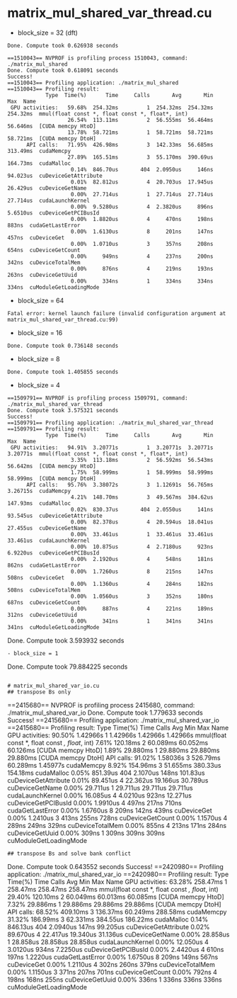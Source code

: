# matrix_mul_shared_var_thread.cu
- block_size = 32 (dft)
```
Done. Compute took 0.626938 seconds
```
```
==1510043== NVPROF is profiling process 1510043, command: ./matrix_mul_shared
Done. Compute took 0.618091 seconds
Success!
==1510043== Profiling application: ./matrix_mul_shared
==1510043== Profiling result:
            Type  Time(%)      Time     Calls       Avg       Min       Max  Name
 GPU activities:   59.68%  254.32ms         1  254.32ms  254.32ms  254.32ms  mmul(float const *, float const *, float*, int)
                   26.54%  113.11ms         2  56.555ms  56.464ms  56.646ms  [CUDA memcpy HtoD]
                   13.78%  58.721ms         1  58.721ms  58.721ms  58.721ms  [CUDA memcpy DtoH]
      API calls:   71.95%  426.98ms         3  142.33ms  56.685ms  313.49ms  cudaMemcpy
                   27.89%  165.51ms         3  55.170ms  390.69us  164.73ms  cudaMalloc
                    0.14%  846.70us       404  2.0950us     146ns  94.023us  cuDeviceGetAttribute
                    0.01%  82.812us         4  20.703us  17.945us  26.429us  cuDeviceGetName
                    0.00%  27.714us         1  27.714us  27.714us  27.714us  cudaLaunchKernel
                    0.00%  9.5280us         4  2.3820us     896ns  5.6510us  cuDeviceGetPCIBusId
                    0.00%  1.8820us         4     470ns     198ns     883ns  cudaGetLastError
                    0.00%  1.6130us         8     201ns     147ns     457ns  cuDeviceGet
                    0.00%  1.0710us         3     357ns     208ns     654ns  cuDeviceGetCount
                    0.00%     949ns         4     237ns     200ns     342ns  cuDeviceTotalMem
                    0.00%     876ns         4     219ns     193ns     263ns  cuDeviceGetUuid
                    0.00%     334ns         1     334ns     334ns     334ns  cuModuleGetLoadingMode
```
- block_size = 64
```
Fatal error: kernel launch failure (invalid configuration argument at matrix_mul_shared_var_thread.cu:99)
```
- block_size = 16
```
Done. Compute took 0.736148 seconds
```
- block_size = 8
```
Done. Compute took 1.405855 seconds
```
- block_size = 4
```
==1509791== NVPROF is profiling process 1509791, command: ./matrix_mul_shared_var_thread
Done. Compute took 3.575321 seconds
Success!
==1509791== Profiling application: ./matrix_mul_shared_var_thread
==1509791== Profiling result:
            Type  Time(%)      Time     Calls       Avg       Min       Max  Name
 GPU activities:   94.91%  3.20771s         1  3.20771s  3.20771s  3.20771s  mmul(float const *, float const *, float*, int)
                    3.35%  113.18ms         2  56.592ms  56.543ms  56.642ms  [CUDA memcpy HtoD]
                    1.75%  58.999ms         1  58.999ms  58.999ms  58.999ms  [CUDA memcpy DtoH]
      API calls:   95.76%  3.38072s         3  1.12691s  56.765ms  3.26715s  cudaMemcpy
                    4.21%  148.70ms         3  49.567ms  384.62us  147.93ms  cudaMalloc
                    0.02%  830.37us       404  2.0550us     141ns  93.545us  cuDeviceGetAttribute
                    0.00%  82.378us         4  20.594us  18.041us  27.455us  cuDeviceGetName
                    0.00%  33.461us         1  33.461us  33.461us  33.461us  cudaLaunchKernel
                    0.00%  10.875us         4  2.7180us     923ns  6.9220us  cuDeviceGetPCIBusId
                    0.00%  2.1920us         4     548ns     181ns     862ns  cudaGetLastError
                    0.00%  1.7260us         8     215ns     147ns     508ns  cuDeviceGet
                    0.00%  1.1360us         4     284ns     182ns     508ns  cuDeviceTotalMem
                    0.00%  1.0560us         3     352ns     180ns     687ns  cuDeviceGetCount
                    0.00%     887ns         4     221ns     189ns     312ns  cuDeviceGetUuid
                    0.00%     341ns         1     341ns     341ns     341ns  cuModuleGetLoadingMode
```
Done. Compute took 3.593932 seconds
```
- block_size = 1
```
Done. Compute took 79.884225 seconds
```

# matrix_mul_shared_var_io.cu
## transpose Bs only
```
==2415680== NVPROF is profiling process 2415680, command: ./matrix_mul_shared_var_io
Done. Compute took 1.779633 seconds
Success!
==2415680== Profiling application: ./matrix_mul_shared_var_io
==2415680== Profiling result:
            Type  Time(%)      Time     Calls       Avg       Min       Max  Name
 GPU activities:   90.50%  1.42966s         1  1.42966s  1.42966s  1.42966s  mmul(float const *, float const *, float*, int)
                    7.61%  120.18ms         2  60.089ms  60.052ms  60.126ms  [CUDA memcpy HtoD]
                    1.89%  29.880ms         1  29.880ms  29.880ms  29.880ms  [CUDA memcpy DtoH]
      API calls:   91.02%  1.58036s         3  526.79ms  60.289ms  1.45977s  cudaMemcpy
                    8.92%  154.96ms         3  51.655ms  380.33us  154.18ms  cudaMalloc
                    0.05%  851.39us       404  2.1070us     148ns  101.83us  cuDeviceGetAttribute
                    0.01%  89.451us         4  22.362us  19.166us  30.789us  cuDeviceGetName
                    0.00%  29.711us         1  29.711us  29.711us  29.711us  cudaLaunchKernel
                    0.00%  16.085us         4  4.0210us     923ns  12.271us  cuDeviceGetPCIBusId
                    0.00%  1.9910us         4     497ns     217ns     710ns  cudaGetLastError
                    0.00%  1.6760us         8     209ns     142ns     439ns  cuDeviceGet
                    0.00%  1.2410us         3     413ns     255ns     728ns  cuDeviceGetCount
                    0.00%  1.1570us         4     289ns     249ns     329ns  cuDeviceTotalMem
                    0.00%     855ns         4     213ns     171ns     284ns  cuDeviceGetUuid
                    0.00%     309ns         1     309ns     309ns     309ns  cuModuleGetLoadingMode
```
## transpose Bs and solve bank conflict
```
Done. Compute took 0.643552 seconds
Success!
==2420980== Profiling application: ./matrix_mul_shared_var_io
==2420980== Profiling result:
            Type  Time(%)      Time     Calls       Avg       Min       Max  Name
 GPU activities:   63.28%  258.47ms         1  258.47ms  258.47ms  258.47ms  mmul(float const *, float const *, float*, int)
                   29.40%  120.10ms         2  60.049ms  60.013ms  60.085ms  [CUDA memcpy HtoD]
                    7.32%  29.886ms         1  29.886ms  29.886ms  29.886ms  [CUDA memcpy DtoH]
      API calls:   68.52%  409.10ms         3  136.37ms  60.249ms  288.58ms  cudaMemcpy
                   31.32%  186.99ms         3  62.331ms  384.55us  186.22ms  cudaMalloc
                    0.14%  846.13us       404  2.0940us     147ns  99.205us  cuDeviceGetAttribute
                    0.02%  89.670us         4  22.417us  19.340us  31.136us  cuDeviceGetName
                    0.00%  28.858us         1  28.858us  28.858us  28.858us  cudaLaunchKernel
                    0.00%  12.050us         4  3.0120us     934ns  7.2250us  cuDeviceGetPCIBusId
                    0.00%  2.4420us         4     610ns     197ns  1.2220us  cudaGetLastError
                    0.00%  1.6750us         8     209ns     149ns     567ns  cuDeviceGet
                    0.00%  1.2110us         4     302ns     260ns     379ns  cuDeviceTotalMem
                    0.00%  1.1150us         3     371ns     207ns     701ns  cuDeviceGetCount
                    0.00%     792ns         4     198ns     168ns     255ns  cuDeviceGetUuid
                    0.00%     336ns         1     336ns     336ns     336ns  cuModuleGetLoadingMode
```
